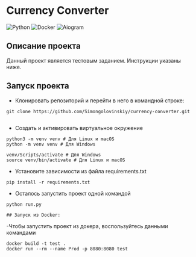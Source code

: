# Currency Converter
![Python](https://img.shields.io/badge/-Python-3776AB?style=flat&logo=python&logoColor=white)
![Docker](https://img.shields.io/badge/-Docker-092E20?style=flat&logo=docker&logoColor=white)
![Aiogram](https://img.shields.io/badge/-Aiogram%20-ff9900?style=flat&logo=bot&logoColor=white)
## Описание проекта
Данный проект является тестовым заданием. Инструкции указаны ниже.


## Запуск проекта
- Клонировать репозиторий и перейти в него в командной строке:
```
git clone https://github.com/Simongolovinskiy/currency-converter.git
```
```
```
- Cоздать и активировать виртуальное окружение
```
python3 -m venv venv # Для Linux и macOS
python -m venv venv # Для Windows
```
```
venv/Scripts/activate # Для Windows
source venv/bin/activate # Для Linux и macOS
```
- Установите зависимости из файла requirements.txt
```
pip install -r requirements.txt
``` 
- Осталось запустить проект одной командой
```
python run.py
```
```
## Запуск из Docker:
```
-Чтобы запустить проект из докера, воспользуйтесь данными командами
```
docker build -t test .
docker run --rm --name Prod -p 8080:8080 test
```
